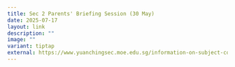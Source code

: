 ```yaml
---
title: Sec 2 Parents' Briefing Session (30 May)
date: 2025-07-17
layout: link
description: ""
image: ""
variant: tiptap
external: https://www.yuanchingsec.moe.edu.sg/information-on-subject-combination/
---
```

